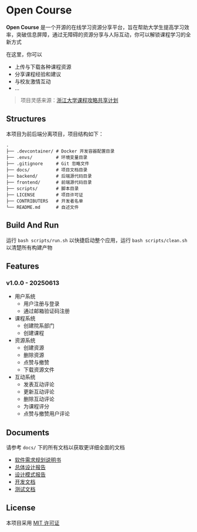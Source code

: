 # Open Course

**Open Course** 是一个开源的在线学习资源分享平台，旨在帮助大学生提高学习效率，突破信息屏障，通过无障碍的资源分享与人际互动，你可以解锁课程学习的全新方式

在这里，你可以

- 上传与下载各种课程资源
- 分享课程经验和建议
- 与校友激情互动
- ...

> 项目灵感来源：[浙江大学课程攻略共享计划](https://qsctech.github.io/zju-icicles/)

## Structures

本项目为前后端分离项目，项目结构如下：

```shell
.
├── .devcontainer/ # Docker 开发容器配置目录
├── .envs/         # 环境变量目录
├── .gitignore     # Git 忽略文件
├── docs/          # 项目文档目录
├── backend/       # 后端源代码目录
├── frontend/      # 前端源代码目录
├── scripts/       # 脚本目录
├── LICENSE        # 项目许可证
├── CONTRIBUTERS   # 开发者名单
└── README.md      # 自述文件
```

## Build And Run

运行 `bash scripts/run.sh` 以快捷启动整个应用，运行 `bash scripts/clean.sh` 以清楚所有构建产物

## Features

### v1.0.0 - 20250613

- 用户系统
  - 用户注册与登录
  - 通过邮箱验证码注册
- 课程系统
  - 创建院系部门
  - 创建课程
- 资源系统
  - 创建资源
  - 删除资源
  - 点赞与撤赞
  - 下载资源文件
- 互动系统
  - 发表互动评论
  - 更新互动评论
  - 删除互动评论
  - 为课程评分
  - 点赞与撤赞用户评论

## Documents

请参考 `docs/` 下的所有文档以获取更详细全面的文档

- [软件需求规划说明书](./docs/pdf/SRS.pdf)
- [总体设计报告](./docs/pdf/HLD.pdf)
- [设计模式报告](./docs/pdf/DPR.pdf)
- [开发文档](./docs/dev/main.md)
- [测试文档](./docs/test/test.md)

## License

本项目采用 [MIT 许可证](./LICENSE)
